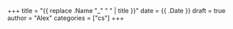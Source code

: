+++
title = "{{ replace .Name "_" " " | title }}"
date = {{ .Date }}
draft = true
author = "Alex"
categories = ["cs"]
+++

